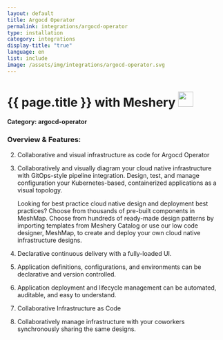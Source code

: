 ```yaml
---
layout: default
title: Argocd Operator
permalink: integrations/argocd-operator
type: installation
category: integrations
display-title: "true"
language: en
list: include
image: /assets/img/integrations/argocd-operator.svg
---
```


<h1>{{ page.title }} with Meshery <img src="{{ page.image }}" style="width: 35px; height: 35px;" /></h1>


#### Category: argocd-operator

### Overview & Features:
2. Collaborative and visual infrastructure as code for Argocd Operator

4. 
    Collaboratively and visually diagram your cloud native infrastructure with GitOps-style pipeline integration. Design, test, and manage configuration your Kubernetes-based, containerized applications as a visual topology.



    Looking for best practice cloud native design and deployment best practices? Choose from thousands of pre-built components in MeshMap. Choose from hundreds of ready-made design patterns by importing templates from Meshery Catalog or use our low code designer, MeshMap, to create and deploy your own cloud native infrastructure designs.



5. Declarative continuous delivery with a fully-loaded UI.

6. Application definitions, configurations, and environments can be declarative and version controlled.

7. Application deployment and lifecycle management can be automated, auditable, and easy to understand.

8. Collaborative Infrastructure as Code

9. Collaboratively manage infrastructure with your coworkers synchronously sharing the same designs.


